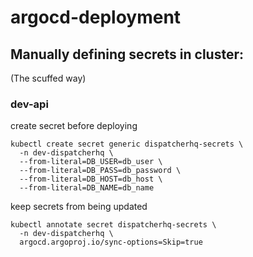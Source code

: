 # argocd-deployment


## Manually defining secrets in cluster:
(The scuffed way)

### dev-api

create secret before deploying
```
kubectl create secret generic dispatcherhq-secrets \
  -n dev-dispatcherhq \
  --from-literal=DB_USER=db_user \
  --from-literal=DB_PASS=db_password \
  --from-literal=DB_HOST=db_host \
  --from-literal=DB_NAME=db_name
```
keep secrets from being updated
```
kubectl annotate secret dispatcherhq-secrets \
  -n dev-dispatcherhq \
  argocd.argoproj.io/sync-options=Skip=true
```